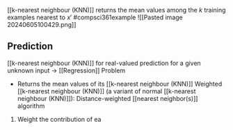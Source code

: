 [[k-nearest neighbour (KNN)]] returns the mean values among the $k$ training examples nearest to $x'$
#compsci361example ![[Pasted image 20240605100429.png]]
## Prediction
[[k-nearest neighbour (KNN)]] for real-valued prediction for a given unknown input $\rightarrow$ [[Regression]] Problem
- Returns the mean values of its [[k-nearest neighbour (KNN)]]
Weighted [[k-nearest neighbour (KNN)]] (a variant of normal [[k-nearest neighbour (KNN)]]): Distance-weighted [[nearest neighbor(s)]] algorithm
1. Weight the contribution of ea